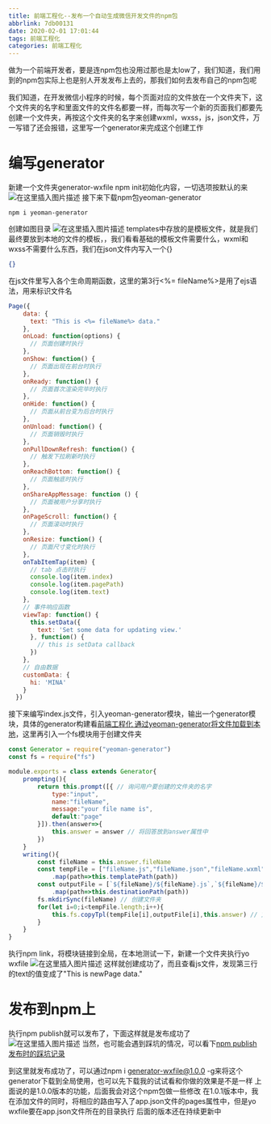 ```yaml
---
title: 前端工程化--发布一个自动生成微信开发文件的npm包
abbrlink: 7db00131
date: 2020-02-01 17:01:44
tags: 前端工程化
categories: 前端工程化
---
```

做为一个前端开发者，要是连npm包也没用过那也是太low了，我们知道，我们用到的npm包实际上也是别人开发发布上去的，那我们如何去发布自己的npm包呢
<!-- more -->
我们知道，在开发微信小程序的时候，每个页面对应的文件放在一个文件夹下，这个文件夹的名字和里面文件的文件名都要一样，而每次写一个新的页面我们都要先创建一个文件夹，再按这个文件夹的名字来创建wxml，wxss，js，json文件，万一写错了还会报错，这里写一个generator来完成这个创建工作
#  编写generator
新建一个文件夹generator-wxfile
npm init初始化内容，一切选项按默认的来
![在这里插入图片描述](https://img-blog.csdnimg.cn/20200201152805701.png?x-oss-process=image/watermark,type_ZmFuZ3poZW5naGVpdGk,shadow_10,text_aHR0cHM6Ly9ibG9nLmNzZG4ubmV0L3plbXByb2dyYW0=,size_16,color_FFFFFF,t_70)
接下来下载npm包yeoman-generator
```
npm i yeoman-generator
```
创建如图目录
![在这里插入图片描述](https://img-blog.csdnimg.cn/20200201163041659.png?x-oss-process=image/watermark,type_ZmFuZ3poZW5naGVpdGk,shadow_10,text_aHR0cHM6Ly9ibG9nLmNzZG4ubmV0L3plbXByb2dyYW0=,size_16,color_FFFFFF,t_70)
templates中存放的是模板文件，就是我们最终要放到本地的文件的模板，，我们看看基础的模板文件需要什么，wxml和wxss不需要什么东西，我们在json文件内写入一个{}
```json
{}
```
在js文件里写入各个生命周期函数，这里的第3行<%= fileName%>是用了ejs语法，用来标识文件名
```javascript
Page({
    data: {
      text: "This is <%= fileName%> data."
    },
    onLoad: function(options) {
      // 页面创建时执行
    },
    onShow: function() {
      // 页面出现在前台时执行
    },
    onReady: function() {
      // 页面首次渲染完毕时执行
    },
    onHide: function() {
      // 页面从前台变为后台时执行
    },
    onUnload: function() {
      // 页面销毁时执行
    },
    onPullDownRefresh: function() {
      // 触发下拉刷新时执行
    },
    onReachBottom: function() {
      // 页面触底时执行
    },
    onShareAppMessage: function () {
      // 页面被用户分享时执行
    },
    onPageScroll: function() {
      // 页面滚动时执行
    },
    onResize: function() {
      // 页面尺寸变化时执行
    },
    onTabItemTap(item) {
      // tab 点击时执行
      console.log(item.index)
      console.log(item.pagePath)
      console.log(item.text)
    },
    // 事件响应函数
    viewTap: function() {
      this.setData({
        text: 'Set some data for updating view.'
      }, function() {
        // this is setData callback
      })
    },
    // 自由数据
    customData: {
      hi: 'MINA'
    }
  })
```
接下来编写index.js文件，引入yeoman-generator模块，输出一个generator模块，具体的generator构建看[前端工程化 通过yeoman-generator将文件加载到本地](https://blog.csdn.net/zemprogram/article/details/104125933)，这里再引入一个fs模块用于创建文件夹
```javascript
const Generator = require("yeoman-generator")
const fs = require("fs")

module.exports = class extends Generator{
    prompting(){
        return this.prompt([{ // 询问用户要创建的文件夹的名字
            type:"input",
            name:"fileName",
            message:"your file name is",
            default:"page"
        }]).then(answer=>{
            this.answer = answer // 将回答放到answer属性中
        })
    }
    writing(){
        const fileName = this.answer.fileName
        const tempFile = ["fileName.js","fileName.json","fileName.wxml","fileName.wxss"]
            .map(path=>this.templatePath(path))
        const outputFile = [`${fileName}/${fileName}.js`,`${fileName}/${fileName}.json`,`${fileName}/${fileName}.wxml`,`${fileName}/${fileName}.wxss`]
            .map(path=>this.destinationPath(path))
        fs.mkdirSync(fileName) // 创建文件夹
        for(let i=0;i<tempFile.length;i++){
            this.fs.copyTpl(tempFile[i],outputFile[i],this.answer) // 文件写入
        }
    }
}
```
执行npm link，将模块链接到全局，在本地测试一下，新建一个文件夹执行yo wxfile
![在这里插入图片描述](https://img-blog.csdnimg.cn/20200201163528560.png)
这样就创建成功了，而且查看js文件，发现第三行的text的值变成了"This is newPage data."
# 发布到npm上
执行npm publish就可以发布了，下面这样就是发布成功了
![在这里插入图片描述](https://img-blog.csdnimg.cn/20200201164129781.png?x-oss-process=image/watermark,type_ZmFuZ3poZW5naGVpdGk,shadow_10,text_aHR0cHM6Ly9ibG9nLmNzZG4ubmV0L3plbXByb2dyYW0=,size_16,color_FFFFFF,t_70)
当然，也可能会遇到踩坑的情况，可以看下[npm publish发布时的踩坑记录](https://blog.csdn.net/zemprogram/article/details/104135553)

到这里就发布成功了，可以通过npm i generator-wxfile@1.0.0 -g来将这个generator下载到全局使用，也可以先下载我的试试看和你做的效果是不是一样
上面说的是1.0.0版本的功能，后面我会对这个npm包做一些修改
在1.0.1版本中，我在添加文件的同时，将相应的路由写入了app.json文件的pages属性中，但是yo wxfile要在app.json文件所在的目录执行
后面的版本还在持续更新中